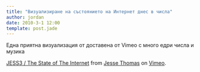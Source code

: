 ```yaml
---
title: "Визуализиране на състоянието на Интернет днес в числа"
author: jordan
date: 2010-3-1 12:00
template: post.jade
---
```


Една приятна визуализация от доставена от Vimeo с много едри числа и
музика

[JESS3 / The State of The Internet](http://vimeo.com/9641036) from
[Jesse Thomas](http://vimeo.com/jessesaves) on
[Vimeo](http://vimeo.com).

 
